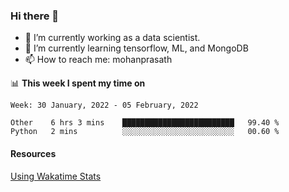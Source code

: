 ### Hi there 👋

- 🔭 I’m currently working as a data scientist.
- 🌱 I’m currently learning tensorflow, ML, and MongoDB
- 📫 How to reach me: mohanprasath

📊 **This week I spent my time on**
<!--START_SECTION:waka-->
```text
Week: 30 January, 2022 - 05 February, 2022

Other    6 hrs 3 mins    █████████████████████████   99.40 % 
Python   2 mins          ░░░░░░░░░░░░░░░░░░░░░░░░░   00.60 % 
```
<!--END_SECTION:waka-->

#### Resources
[Using Wakatime Stats](https://github.com/marketplace/actions/waka-readme)
